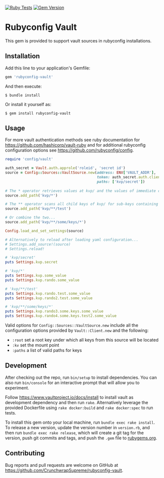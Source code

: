 [![Ruby Tests](https://github.com/CrunchwrapSupreme/rubyconfig-vault/actions/workflows/ruby-test.yml/badge.svg?branch=main)](https://github.com/CrunchwrapSupreme/rubyconfig-vault/actions/workflows/ruby-test.yml)
[![Gem Version](https://badge.fury.io/rb/rubyconfig-vault.svg)](https://badge.fury.io/rb/rubyconfig-vault)
# Rubyconfig Vault

This gem is provided to support vault sources in rubyconfig installations.

## Installation

Add this line to your application's Gemfile:

```ruby
gem 'rubyconfig-vault'
```

And then execute:

    $ bundle install

Or install it yourself as:

    $ gem install rubyconfig-vault

## Usage

For more vault authentication methods see ruby documentation for https://github.com/hashicorp/vault-ruby and for additional rubyconfig configuration options see https://github.com/rubyconfig/config.

```ruby
require 'config/vault'

auth_secret = Vault.auth.approle('roleid', 'secret id')
source = Config::Sources::VaultSource.new(address: ENV['VAULT_ADDR'], 
                                          token: auth_secret.auth.client_token,
                                          paths: ['kvp/secret'])
                                      
# The * operator retrieves values at kvp/ and the values of immediate child keys
source.add_path('kvp/*')

# The ** operator scans all child keys of kvp/ for sub-keys containing 'test'
source.add_path('kvp/**/test')

# Or combine the two...
source.add_path('kvp/**/some/keys/*')

Config.load_and_set_settings(source)

# Alternatively to reload after loading yaml configuration...
# Settings.add_source!(source)
# Settings.reload!

# 'kvp/secret'
puts Settings.kvp.secret

# 'kvp/*'
puts Settings.kvp.some_value
puts Settings.kvp.rando.some_value

# 'kvp/**/test'
puts Settings.kvp.rando.test.some_value
puts Settings.kvp.rando2.test.some_value

# 'kvp/**/some/keys/*'
puts Settings.kvp.rando3.some.keys.some_value
puts Settings.kvp.rando4.some.keys.test2.some_value
```

Valid options for `Config::Sources::VaultSource.new` include all the configuration options provided by `Vault::Client.new` and the following:
- `:root` set a root key under which all keys from this source will be located
- `:kv` set the mount point
- `:paths` a list of valid paths for keys

## Development

After checking out the repo, run `bin/setup` to install dependencies. You can also run `bin/console` for an interactive prompt that will allow you to experiment. 

Follow https://www.vaultproject.io/docs/install to install vault as development dependency and then run `rake`. Alternatively leverage the provided Dockerfile using `rake docker:build` and `rake docker:spec` to run tests.

To install this gem onto your local machine, run `bundle exec rake install`. To release a new version, update the version number in `version.rb`, and then run `bundle exec rake release`, which will create a git tag for the version, push git commits and tags, and push the `.gem` file to [rubygems.org](https://rubygems.org).

## Contributing

Bug reports and pull requests are welcome on GitHub at https://github.com/CrunchwrapSupreme/rubyconfig-vault.

